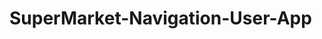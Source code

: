 # SuperMarket-Navigation-User-App

<h3 style="text-align=center" font="@import url('https://fonts.googleapis.com/css2?family=Open+Sans:ital,wght@1,300&display=swap');"A modern approach towards traditional shopping experience"</h3>
